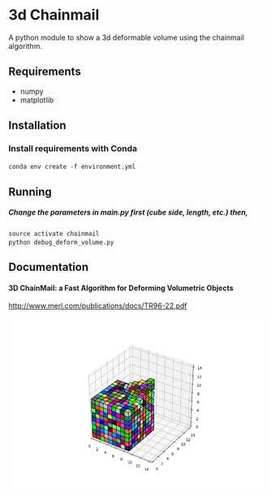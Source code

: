 3d Chainmail
=======

A python module to show a 3d deformable volume using the chainmail algorithm. 

Requirements
-------------
* numpy
* matplotlib

Installation
-------------
### Install requirements with Conda
`conda env create -f environment.yml`

Running
-------
##### Change the parameters in main.py first (cube side, length, etc.) then,
`source activate chainmail`  
`python debug_deform_volume.py`

Documentation
-------------
#### 3D ChainMail: a Fast Algorithm for Deforming Volumetric Objects
http://www.merl.com/publications/docs/TR96-22.pdf

![Image of chainmail](chainmail-min.png "Chainmail")
